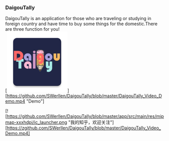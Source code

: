 ### DaigouTally
 DaigouTally is an application for those who are traveling or studying in foreign country and have time to buy some things for the domestic.There are three function for you!  
[![](https://github.com/SWerllen/DaigouTally/blob/master/app/src/main/res/mipmap-xxxhdpi/ic_launcher.png "Click Here to See Demo")][https://github.com/SWerllen/DaigouTally/blob/master/DaigouTally_Video_Demo.mp4 "Demo"]


[![https://github.com/SWerllen/DaigouTally/blob/master/app/src/main/res/mipmap-xxxhdpi/ic_launcher.png  "我的知乎，欢迎关注"][https://zgithub.com/SWerllen/DaigouTally/blob/master/DaigouTally_Video_Demo.mp4]
